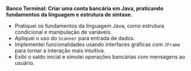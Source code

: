 **Banco Terminal: Criar uma conta bancária em Java, praticando fundamentos da linguagem e estrutura de sintaxe.**

- Pratiquei os fundamentos da linguagem Java, como estrutura condicional e manipulação de variáveis.
- Apliquei o uso do `Scanner` para entrada de dados.
- Implementei funcionalidades usando interfaces gráficas com `JFrame` para tornar a interação mais intuitiva.
- Exibi o saldo inicial e simulei operações bancárias com mensagens ao usuário.
